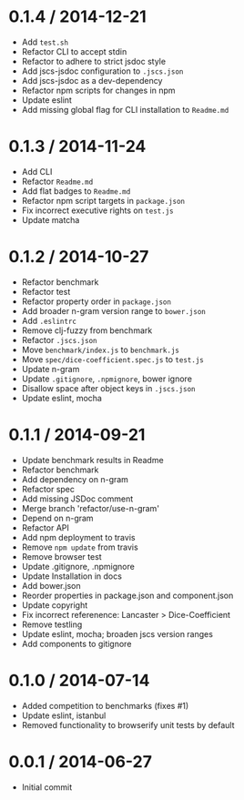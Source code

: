 
0.1.4 / 2014-12-21
==================

  * Add `test.sh`
  * Refactor CLI to accept stdin
  * Refactor to adhere to strict jsdoc style
  * Add jscs-jsdoc configuration to `.jscs.json`
  * Add jscs-jsdoc as a dev-dependency
  * Refactor npm scripts for changes in npm
  * Update eslint
  * Add missing global flag for CLI installation to `Readme.md`

0.1.3 / 2014-11-24
==================

 * Add CLI
 * Refactor `Readme.md`
 * Add flat badges to `Readme.md`
 * Refactor npm script targets in `package.json`
 * Fix incorrect executive rights on `test.js`
 * Update matcha

0.1.2 / 2014-10-27
==================

 * Refactor benchmark
 * Refactor test
 * Refactor property order in `package.json`
 * Add broader n-gram version range to `bower.json`
 * Add `.eslintrc`
 * Remove clj-fuzzy from benchmark
 * Refactor `.jscs.json`
 * Move `benchmark/index.js` to `benchmark.js`
 * Move `spec/dice-coefficient.spec.js` to `test.js`
 * Update n-gram
 * Update `.gitignore`, `.npmignore`, bower ignore
 * Disallow space after object keys in `.jscs.json`
 * Update eslint, mocha

0.1.1 / 2014-09-21
==================

 * Update benchmark results in Readme
 * Refactor benchmark
 * Add dependency on n-gram
 * Refactor spec
 * Add missing JSDoc comment
 * Merge branch 'refactor/use-n-gram'
 * Depend on n-gram
 * Refactor API
 * Add npm deployment to travis
 * Remove `npm update` from travis
 * Remove browser test
 * Update .gitignore, .npmignore
 * Update Installation in docs
 * Add bower.json
 * Reorder properties in package.json and component.json
 * Update copyright
 * Fix incorrect referenence: Lancaster > Dice-Coefficient
 * Remove testling
 * Update eslint, mocha; broaden jscs version ranges
 * Add components to gitignore

0.1.0 / 2014-07-14
==================

 * Added competition to benchmarks (fixes #1)
 * Update eslint, istanbul
 * Removed functionality to browserify unit tests by default

0.0.1 / 2014-06-27
==================

 * Initial commit

